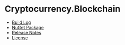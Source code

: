 # Cryptocurrency.Blockchain
- [Build Log](https://ci.appveyor.com/project/skthomasjr/Cryptocurrency.Blockchain)
- [NuGet Package](https://www.nuget.org/packages/Cryptocurrency.Blockchain)
- [Release Notes](https://github.com/skthomasjr/Cryptocurrency.Blockchain/releases)
- [License](LICENSE.md)


